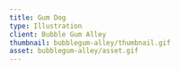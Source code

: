 ```yaml
---
title: Gum Dog
type: Illustration
client: Bubble Gum Alley
thumbnail: bubblegum-alley/thumbnail.gif
asset: bubblegum-alley/asset.gif
---
```


